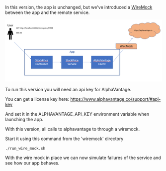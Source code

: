 In this version, the app is unchanged, but we've introduced a [WireMock](http://wiremock.org/) between the app and the remote service.

![branch2](images/branch.png)

To run this version you will need an api key for AlphaVantage.

You can get a license key here: https://www.alphavantage.co/support/#api-key

And set it in the ALPHAVANTAGE_API_KEY environment variable when launching the app.

With this version, all calls to alphavantage to through a wiremock.

Start it using this command from the 'wiremock' directory

```
./run_wire_mock.sh
```

With the wire mock in place we can now simulate failures of the service and see how our app behaves.

